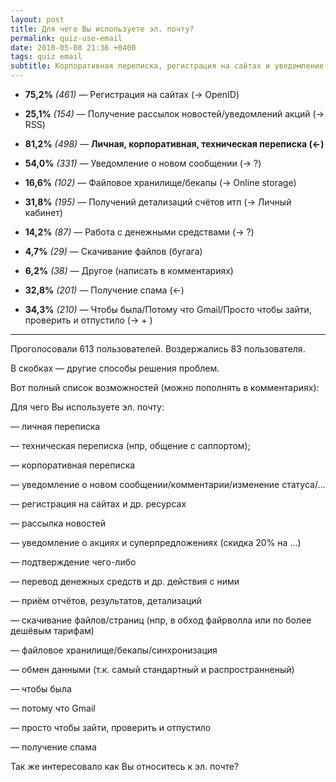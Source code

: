 ```yaml
---
layout: post
title: Для чего Вы используете эл. почту?
permalink: quiz-use-email
date: 2010-05-08 21:36 +0400
tags: quiz email
subtitle: Корпоративная переписка, регистрация на сайтах и уведомление
---
```


- **75,2%** *(461)* — Регистрация на сайтах (→ OpenID)

- **25,1%** *(154)* — Получение рассылок новостей/уведомлений акций (→ RSS)

- **81,2%** *(498)* — **Личная, корпоративная, техническая переписка (←)**

- **54,0%** *(331)* — Уведомление о новом сообщении (→ ?)

- **16,6%** *(102)* — Файловое хранилище/бекапы (→ Online storage)

- **31,8%** *(195)* — Получений детализаций счётов итп (→ Личный кабинет)

- **14,2%** *(87)* — Работа с денежными средствами (→ ?)

- **4,7%** *(29)* — Скачивание файлов (бугага)

- **6,2%** *(38)* — Другое (написать в комментариях)

- **32,8%** *(201)* — Получение спама (←)

- **34,3%** *(210)* — Чтобы была/Потому что Gmail/Просто чтобы зайти, проверить и отпустило (→ + )

* * *

Проголосовали 613 пользователей. Воздержались 83 пользователя.

В скобках — другие способы решения проблем.

Вот полный список возможностей (можно пополнять в комментариях):

Для чего Вы используете эл. почту:

— личная переписка

— техническая переписка (нпр, общение с саппортом);

— корпоративная переписка

— уведомление о новом сообщении/комментарии/изменение статуса/…

— регистрация на сайтах и др. ресурсах

— рассылка новостей

— уведомление о акциях и суперпредложениях (скидка 20% на ...)

— подтверждение чего-либо

— перевод денежных средств и др. действия с ними

— приём отчётов, результатов, детализаций

— скачивание файлов/страниц (нпр, в обход файрволла или по более дешёвым тарифам)

— файловое хранилище/бекапы/синхронизация

— обмен данными (т.к. самый стандартный и распространненый)

— чтобы была

— потому что Gmail

— просто чтобы зайти, проверить и отпустило

— получение спама

Так же интересовало как Вы относитесь к эл. почте?
